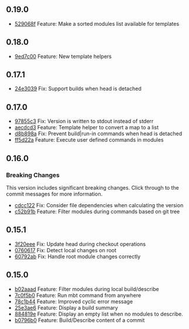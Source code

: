 ## 0.19.0

- [529068f](https://github.com/mbtproject/mbt/commit/529068f) Feature: Make a sorted modules list available for templates

## 0.18.0

- [9ed7c00](https://github.com/mbtproject/mbt/commit/9ed7c00) Feature: New template helpers

## 0.17.1

- [24e3039](https://github.com/mbtproject/mbt/commit/24e3039) Fix: Support builds when head is detached

## 0.17.0

- [97855c3](https://github.com/mbtproject/mbt/commit/97855c3) Fix: Version is written to stdout instead of stderr
- [aecdcd3](https://github.com/mbtproject/mbt/commit/aecdcd3) Feature: Template helper to convert a map to a list
- [d8b898a](https://github.com/mbtproject/mbt/commit/d8b898a) Fix: Prevent build|run-in commands when head is detached
- [ff5d22a](https://github.com/mbtproject/mbt/commit/ff5d22a) Feature: Execute user defined commands in modules

## 0.16.0
### Breaking Changes
This version includes significant breaking changes. Click through to the 
commit messages for more information.

- [cdcc122](https://github.com/mbtproject/mbt/commit/cdcc122) Fix: Consider file dependencies when calculating the version
- [c52b91b](https://github.com/mbtproject/mbt/commit/c52b91b) Feature: Filter modules during commands based on git tree

## 0.15.1
- [3f20eee](https://github.com/mbtproject/mbt/commit/3f20eee) Fix: Update head during checkout operations
- [0760617](https://github.com/mbtproject/mbt/commit/0760617) Fix: Detect local changes on root
- [60792ab](https://github.com/mbtproject/mbt/commit/60792ab) Fix: Handle root module changes correctly

## 0.15.0
- [b02aaad](https://github.com/mbtproject/mbt/commit/b02aaad) Feature: Filter modules during local build/describe
- [7c0f5b0](https://github.com/mbtproject/mbt/commit/7c0f5b0) Feature: Run mbt command from anywhere
- [78c1b44](https://github.com/mbtproject/mbt/commit/78c1b44) Feature: Improved cyclic error message
- [25e3ae6](https://github.com/mbtproject/mbt/commit/25e3ae6) Feature: Display a build summary
- [884819e](https://github.com/mbtproject/mbt/commit/884819e) Feature: Display an empty list when no modules to describe.
- [b0796b0](https://github.com/mbtproject/mbt/commit/b0796b0) Feature: Build/Describe content of a commit
